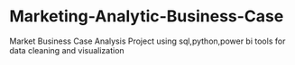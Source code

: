 # Marketing-Analytic-Business-Case
Market Business Case Analysis Project using sql,python,power bi tools for data cleaning and visualization 

